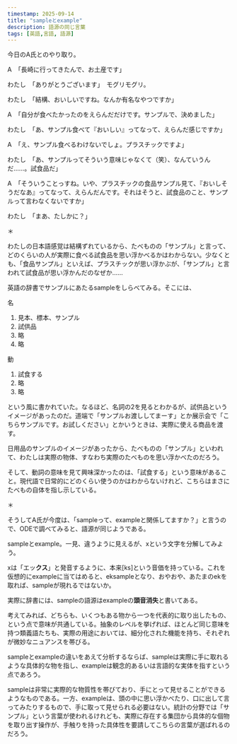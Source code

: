 ```yaml
---
timestamp: 2025-09-14
title: "sampleとexample"
description: 語源の同じ言葉
tags: [英語,言語, 語源]
---
```

今日のA氏とのやり取り。

A　「長崎に行ってきたんで、お土産です」

わたし　「ありがとうございます」　モグリモグリ。

わたし　「結構、おいしいですね。なんか有名なやつですか」

A　「自分が食べたかったのをえらんだだけです。サンプルで、決めました」

わたし　「あ、サンプル食べて『おいしい』ってなって、えらんだ感じですか」

A　「え、サンプル食べるわけないでしょ。プラスチックですよ」

わたし　「あ、サンプルってそういう意味じゃなくて（笑）、なんていうんだ......。試食品だ」

A　「そういうことっすね。いや、プラスチックの食品サンプル見て、『おいしそうだなあ』ってなって、えらんだんです。それはそうと、試食品のこと、サンプルって言わなくないですか」

わたし　「まあ、たしかに？」

＊

わたしの日本語感覚は結構ずれているから、たべものの「サンプル」と言って、どのくらいの人が実際に食べる試食品を思い浮かべるかはわからない。少なくとも、「食品サンプル」といえば、プラスチックが思い浮かぶが、「サンプル」と言われて試食品が思い浮かんだのなぜか...…

英語の辞書でサンプルにあたるsampleをしらべてみる。そこには、

<span class="rounded-lg border-2 border-pink-400 p-2">名</span>
1. 見本、標本、サンプル
2. 試供品
3. 略
4. 略
   
<span class="rounded-lg border-2 border-pink-400 p-2">動</span>
1. 試食する
2. 略
3. 略

という風に書かれていた。なるほど、名詞の2を見るとわかるが、試供品というイメージがあったのだ。道端で「サンプルお渡ししてまーす」とか展示会で「こちらサンプルです。お試しください」とかいうときは、実際に使える商品を渡す。

日用品のサンプルのイメージがあったから、たべものの「サンプル」といわれて、わたしは実際の物体、すなわち実際のたべものを思い浮かべたのだろう。

そして、動詞の意味を見て興味深かったのは、「試食する」という意味があること。現代語で日常的にどのくらい使うのかはわからないけれど、こちらはまさにたべもの自体を指し示している。

＊

そうしてA氏が今度は、「sampleって、exampleと関係してますか？」と言うので、ODEで調べてみると、語源が同じようである。

sampleとexample。一見、違うように見えるが、xという文字を分解してみよう。

xは「エッ**クス**」と発音するように、本来[ks]という音価を持っている。これを仮想的にexampleに当てはめると、eksampleとなり、おやおや、あたまのekを取れば、sampleが現れるではないか。

実際に辞書には、sampleの語源はexampleの**頭音消失**と書いてある。

考えてみれば、どちらも、いくつもある物から一つを代表的に取り出したもの、という点で意味が共通している。抽象のレベルを挙げれば、ほとんど同じ意味を持つ類義語たちも、実際の用途においては、細分化された機能を持ち、それぞれが微妙なニュアンスを帯びる。

sampleとexampleの違いをあえて分析するならば、sampleは実際に手に取れるような具体的な物を指し、exampleは観念的あるいは言語的な実体を指すという点であろう。

sampleは非常に実際的な物質性を帯びており、手にとって見せることができるようなものである。一方、exampleは、頭の中に思い浮かべたり、口に出して言ってみたりするもので、手に取って見せられる必要はない。統計の分野では「サンプル」という言葉が使われるけれども、実際に存在する集団から具体的な個物を取り出す操作が、手触りを持った具体性を要請してこちらの言葉が選ばれるのだろう。







